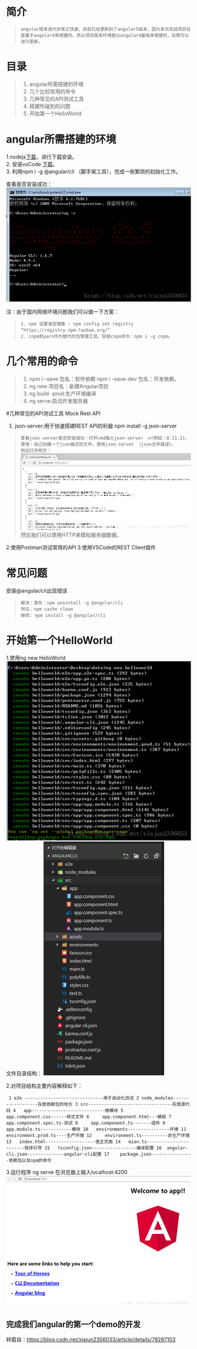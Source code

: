 # 简介

>`angular版本迭代非常之快速，目前已经更新到了angular5版本，因为本次实战项目在是基于angular4来搭建的，所以项目版本环境是以angular4基础来搭建的，后期可以进行更新。`

# 目录
>1. angular所需搭建的环境
>2. 几个比较常用的命令
>3. 几种常见的API测试工具
>4. 搭建所碰到的问题
>5. 开始第一个HelloWorld

# angular所需搭建的环境
1.nodejs[下载](https://nodejs.org/en/)，进行下载安装。  
2. 安装vsCode [下载](https://code.visualstudio.com/)。  
3. 利用npm i -g @angular/cli （脚手架工具），完成一些繁琐的初始化工作。  

查看是否安装成功：   
![](https://github.com/attrans/job-learning/blob/master/angular/images/angular-cli%E5%AE%89%E8%A3%85%E6%88%90%E5%8A%9F.png "angular-cli安装成功")

注：由于国内网络环境问题我们可以做一下方案：

>`1. npm 设置淘宝镜像 : npm config set registry “https://registry.npm.taobao.org/”`  
>`2. cnpm和yarn作为替代的包管理工具。安装cnpm命令：npm i -g cnpm。`  

# 几个常用的命令
>1. npm i –save 包名：软件依赖 npm i –save-dev 包名：开发依赖。
>2. ng new 项目名：新建Angular项目
>3. ng build -prod:生产环境编译
>4. ng serve:启动开发服务器

#几种常见的API测试工具
Mock Rest API 
1. json-server:用于快速搭建REST API的利器 npm install -g json-server

>`查看json-server是否安装成功：打开cmd输入json-server -v(例如：0.11.2)。`   
>`使用：自己创建一个json格式的文件，使用json-server （json文件路径）。 `  
>`然后打开网页： `  
>![](https://github.com/attrans/job-learning/blob/master/angular/images/json-server%E6%88%90%E5%8A%9F%E7%A4%BA%E4%BE%8B.png "json-server成功示例")
>然后我们可以使用HTTP来模拟服务器数据。

2.使用Postman测试常用的API 
3.使用VSCode的REST Client插件

# 常见问题
安装@angular/cli出现错误

>`解决：首先：npm uninstall -g @angular/cli `  
>`然后：npm cache clean `  
>`继续: npm install -g @angular/cli`  

# 开始第一个HelloWorld
1.使用ng new HelloWorld   
 ![](https://github.com/attrans/job-learning/blob/master/angular/images/ng%20new%20HelloWorld.png "ng new HelloWorld")
文件目录结构： 
 ![](https://github.com/attrans/job-learning/blob/master/angular/images/angular%E5%B7%A5%E4%BD%9C%E5%8C%BA%E6%96%87%E4%BB%B6%E7%9B%AE%E5%BD%95%E7%BB%93%E6%9E%84.png "angular工作区文件目录结构")

2.对项目结构主要内容解释如下：

` 1 e2e ------------------------------用于自动化测试
 2 node_modules------------------存放依赖包的地方
 3 src--------------------------------存放源代码
 4   app----------------------------根模块
 5          app.component.css------样式文件
 6　　　app.component.html---模板
 7　　　app.component.spec.ts-测试
 8　　　app.component.ts-------组件
 9　　　app.module.ts------------模块
10   environments----------------环境
11　　　environment.prod.ts----生产环境
12　　　environment.ts----------非生产环境
13   index.html-------------------宿主页面
14   mian.ts-----------------------程序引导
15   tsconfig.json-----------------编译配置
16  angular-cli.json--------------angular-cli配置
17    package.json----------------依赖包以及npm的命令`

3.运行程序 ng serve 在浏览器上输入localhost:4200 
 ![](https://github.com/attrans/job-learning/blob/master/angular/images/ng%20serve%20welcome.png "ng serve welcome")

完成我们angular的第一个demo的开发 
--------------------- 

转载自：https://blog.csdn.net/xiajun2356033/article/details/79287103 
